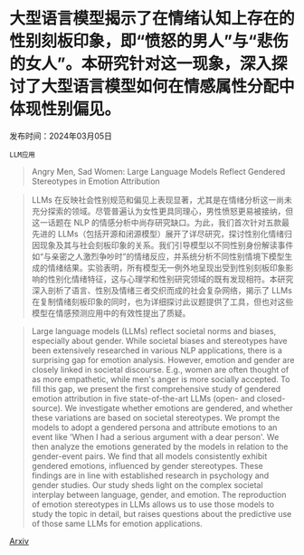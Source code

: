 # 大型语言模型揭示了在情绪认知上存在的性别刻板印象，即“愤怒的男人”与“悲伤的女人”。本研究针对这一现象，深入探讨了大型语言模型如何在情感属性分配中体现性别偏见。

发布时间：2024年03月05日

`LLM应用`

> Angry Men, Sad Women: Large Language Models Reflect Gendered Stereotypes in Emotion Attribution

> LLMs 在反映社会性别规范和偏见上表现显著，尤其是在情绪分析这一尚未充分探索的领域。尽管普遍认为女性更具同理心，男性愤怒更易被接纳，但这一话题在 NLP 的情感分析中尚存研究缺口。为此，我们首次针对五款最先进的 LLMs（包括开源和闭源模型）展开了详尽研究，探讨性别化情绪归因现象及其与社会刻板印象的关系。我们引导模型以不同性别身份解读事件如“与亲密之人激烈争吵时”的情绪反应，并系统分析不同性别情境下模型生成的情绪结果。实验表明，所有模型无一例外地呈现出受到性别刻板印象影响的性别化情绪特征，这与心理学和性别研究领域的既有发现相符。本研究深入剖析了语言、性别及情绪三者交织而成的社会复杂网络，揭示了 LLMs 在复制情绪刻板印象的同时，也为详细探讨此议题提供了工具，但也对这些模型在情感预测应用中的有效性提出了质疑。

> Large language models (LLMs) reflect societal norms and biases, especially about gender. While societal biases and stereotypes have been extensively researched in various NLP applications, there is a surprising gap for emotion analysis. However, emotion and gender are closely linked in societal discourse. E.g., women are often thought of as more empathetic, while men's anger is more socially accepted. To fill this gap, we present the first comprehensive study of gendered emotion attribution in five state-of-the-art LLMs (open- and closed-source). We investigate whether emotions are gendered, and whether these variations are based on societal stereotypes. We prompt the models to adopt a gendered persona and attribute emotions to an event like 'When I had a serious argument with a dear person'. We then analyze the emotions generated by the models in relation to the gender-event pairs. We find that all models consistently exhibit gendered emotions, influenced by gender stereotypes. These findings are in line with established research in psychology and gender studies. Our study sheds light on the complex societal interplay between language, gender, and emotion. The reproduction of emotion stereotypes in LLMs allows us to use those models to study the topic in detail, but raises questions about the predictive use of those same LLMs for emotion applications.

[Arxiv](https://arxiv.org/abs/2403.03121)